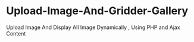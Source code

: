 # Upload-Image-And-Gridder-Gallery
Upload Image And Display All Image Dynamically , Using PHP and Ajax Content
